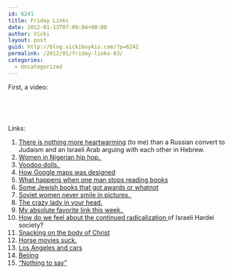 ```yaml
---
id: 6241
title: Friday Links
date: 2012-01-13T07:09:04+00:00
author: Vicki
layout: post
guid: http://blog.vickiboykis.com/?p=6241
permalink: /2012/01/friday-links-83/
categories:
  - Uncategorized
---
```

First, a video:



&nbsp;

&nbsp;

Links:

  1. <a href="http://www.theatlantic.com/international/archive/2012/01/fascist-chutzpah/251065/" target="_blank">There is nothing more heartwarming</a> (to me) than a Russian convert to Judaism and an Israeli Arab arguing with each other in Hebrew.
  2. <a href="http://www.okayafrica.com/stories/women-in-nigerian-hip-hop/" target="_blank">Women in Nigerian hip hop. </a>
  3. <a href="http://marginalrevolution.com/marginalrevolution/2012/01/markets-in-everything-24.html" target="_blank">Voodoo dolls. </a>
  4. <a href="http://www.core77.com/blog/case_study/google_maps_designing_the_modern_atlas_21486.asp" target="_blank">How Google maps was designed</a>
  5. <a href="http://bygonebureau.com/2012/01/09/in-the-land-of-the-non-reader/" target="_blank">What happens when one man stops reading books</a>
  6. <a href="http://www.jewishbookcouncil.org/awards/2011-national-jewish-book-award-winners" target="_blank">Some Jewish books that got awards or whatnot</a>
  7. <a href="http://victoriamashkova.com/2012/01/11/my-mom-winter-memories/" target="_blank">Soviet women never smile in pictures. </a>
  8. <a href="http://therumpus.net/2011/12/dear-sugar-the-rumpus-advice-column-92-your-invisible-inner-terrible-someone/" target="_blank">The crazy lady in your head.</a>
  9. <a href="http://thehairpin.com/2012/01/your-2012-baby-name-guide-civil-war-general-edition" target="_blank">My absolute favorite link this week. </a>
 10. <a href="http://www.forward.com/articles/149365/" target="_blank">How do we feel about the continued radicalization </a>of Israeli Hardei society?
 11. <a href="http://killingthebuddha.com/mag/dogma/buying-the-body-of-christ/" target="_blank">Snacking on the body of Christ</a>
 12. <a href="http://biblioklept.org/2012/01/06/horse-movies-suck/" target="_blank">Horse movies suck.</a>
 13. <a href="http://bernthis.com/wordpress/?p=4957" target="_blank">Los Angeles and cars</a>
 14. <a href="http://www.lostincheeseland.com/2012/01/lost-in-shanghai-and-beijing.html" target="_blank">Beijing</a>
 15. <a href="http://www.citizenofthemonth.com/2012/01/09/nothing-to-say/" target="_blank">&#8220;Nothing to say&#8221;</a>